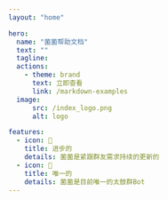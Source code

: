 ```yaml
---
layout: "home"

hero:
  name: "菌菌帮助文档"
  text: ""
  tagline: 
  actions:
    - theme: brand
      text: 立即查看
      link: /markdown-examples
  image:
      src: /index_logo.png
      alt: logo

features:
  - icon: 🚀
    title: 进步的
    details: 菌菌是紧跟群友需求持续的更新的
  - icon: 🌌
    title: 唯一的
    details: 菌菌是目前唯一的太鼓群Bot
---
```

<style>
:root {
  /* --vp-home-hero-name-color: transparent; */
  /* --vp-home-hero-name-background: -webkit-linear-gradient(120deg,rgb(97, 155, 255) 55%, #f8332f); */

  --vp-home-hero-image-background-image: linear-gradient(-45deg,rgb(97, 155, 255) 55%, #f8332f 50%);
  --vp-home-hero-image-filter: blur(44px);
}

@media (min-width: 640px) {
  :root {
    --vp-home-hero-image-filter: blur(56px);
  }
}

@media (min-width: 960px) {
  :root {
    --vp-home-hero-image-filter: blur(68px);
  }
}
</style>
